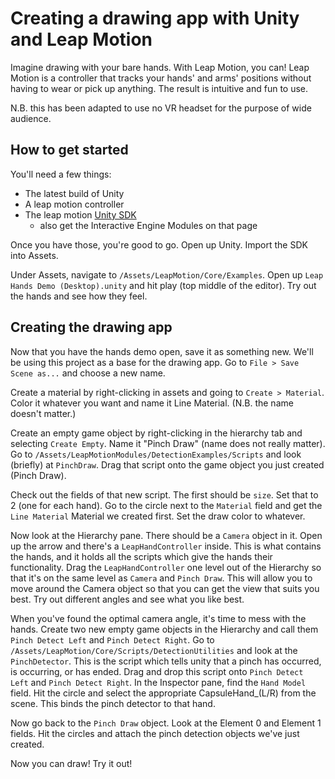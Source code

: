 # Creating a drawing app with Unity and Leap Motion

Imagine drawing with your bare hands. With Leap Motion, you can! Leap Motion
is a controller that tracks your hands' and arms' positions without having
to wear or pick up anything. The result is intuitive and fun to use.

N.B. this has been adapted to use no VR headset for the purpose of wide
audience.

## How to get started

You'll need a few things:

- The latest build of Unity
- A leap motion controller
- The leap motion [Unity SDK](https://developer.leapmotion.com/unity/#116)
    - also get the Interactive Engine Modules on that page

Once you have those, you're good to go. Open up Unity. Import the SDK into
Assets.

Under Assets, navigate to `/Assets/LeapMotion/Core/Examples`. Open up
`Leap Hands Demo (Desktop).unity` and hit play (top middle of the editor).
Try out the hands and see how they feel.

## Creating the drawing app

Now that you have the hands demo open, save it as something new. We'll be
using this project as a base for the drawing app. Go to
`File > Save Scene as...` and choose a new name.

Create a material by right-clicking in assets and going to
`Create > Material`. Color it whatever you want and name it Line Material.
(N.B. the name doesn't matter.)

Create an empty game object by right-clicking in the hierarchy tab and
selecting `Create Empty`. Name it "Pinch Draw" (name does not really matter).
Go to `/Assets/LeapMotionModules/DetectionExamples/Scripts` and look (briefly)
at `PinchDraw`. Drag that script onto the game object you just created
(Pinch Draw).

Check out the fields of that new script. The first should be `size`. Set
that to 2 (one for each hand). Go to the circle next to the `Material` field
and get the `Line Material` Material we created first. Set the draw color
to whatever.

Now look at the Hierarchy pane. There should be a `Camera` object in it.
Open up the arrow and there's a `LeapHandController` inside. This is what
contains the hands, and it holds all the scripts which give the hands their
functionality. Drag the `LeapHandController` one level out of the Hierarchy
so that it's on the same level as `Camera` and `Pinch Draw`. This will allow
you to move around the Camera object so that you can get the view that suits
you best. Try out different angles and see what you like best.

When you've found the optimal camera angle, it's time to mess with the hands.
Create two new empty game objects in the Hierarchy and call them
`Pinch Detect Left` and `Pinch Detect Right`. Go to
`/Assets/LeapMotion/Core/Scripts/DetectionUtilities` and look at the
`PinchDetector`. This is the script which tells unity that a pinch has
occurred, is occurring, or has ended. Drag and drop this script onto
`Pinch Detect Left` and `Pinch Detect Right`. In the Inspector pane,
find the `Hand Model` field. Hit the circle and select the appropriate
CapsuleHand\_(L/R) from the scene. This binds the pinch detector to that hand.

Now go back to the `Pinch Draw` object. Look at the Element 0 and Element 1
fields. Hit the circles and attach the pinch detection objects we've just
created.

Now you can draw! Try it out!
